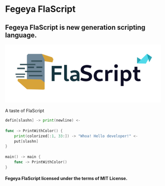 # Fegeya FlaScript
## Fegeya FlaScript is new generation scripting language.

![FlaScript](docs/resource/FlaScript.png)

A taste of FlaScript
```go
defin[slashn] -> print(newline) <-

func -> PrintWithColor() {
    print(colorized[:1, 33:]) -> "Whoa! Hello developer!" <-
    put[slashn]
}

main() -> main {
    func -> PrintWithColor()
}
```

#### Fegeya FlaScript licensed under the terms of MIT License.

